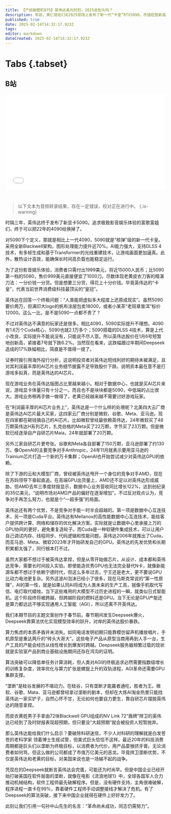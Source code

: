 ```yaml
---
title: 【产经破壁机075】英伟达高光时刻，2025会到头吗？
description: 年前，黄仁勋在CSE2025现场上发布了新一代“卡皇”RTX5090，市值短暂新高后又迅速下跌。春节期间，中国的deepseek突破性产品又引爆舆论，英伟达AI芯片的超高毛利率神话被动摇，股价一日暴跌。在决定未来命运的AI芯片战场上，黄仁勋或许正面临比想象中更严峻的挑战。
published: true
date: 2025-02-14T14:32:17.923Z
tags: 
editor: markdown
dateCreated: 2025-02-14T14:32:17.923Z
---
```


# Tabs {.tabset}

## B站

<div style="position: relative; padding: 30% 45%;">
<iframe style="position: absolute; width: 100%; height: 100%; left: 0; top: 0;" src="//player.bilibili.com/player.html?&bvid=BV11zN3eCEtS&page=1&as_wide=1&high_quality=1&danmaku=1&autoplay=0" scrolling="no" border="0" frameborder="no" framespacing="0" allowfullscreen="true"></iframe>
</div>


#

> 以下文本为音频转录结果，存在一定错误，校对正在进行中。
{.is-warning}

时隔三年，英伟达终于发布了新显卡5090。追求极致影音娱乐体验的富歌富姐们，终于可以把22年的4090给换掉了。

对5090下个定义，那就是相比上一代4090，5090就是“核弹”级的新一代卡皇。采用全新Blackwell架构，图形处理能力提升近70%。AI能力强大，支持DLSS 4技术，有多帧生成和基于Transformer的光线重建技术，让游戏画面更加逼真。此外，散热设计高效，能确保长时间高负载也能稳定运行。

为了这份影音娱乐体验，消费者只需付出1999美元，将近15000人民币；比5090第一档的5080，售价999美元直接便宜了1000刀。尽数体现老黄皮衣刀客的精湛刀法：一分价钱一分货。但是想要三分货，得花上十分价钱。毕竟英伟达的“卡皇”，代表当前世界消费级科技最顶尖的“皇冠”。

英伟达在回答一个终极问题：“人类能把虚拟多大程度上还原成现实”。虽然5090要价两万，但满印大logo的帆布涂层包卖18000，或者小某茶“老班章普洱”标价12000。这么一比，是不是5090一点都不贵了？

不过对英伟达不满意的玩家还是很多。相比4090，5090实际提升不理想。4090有1.6万个Cuda核心，5090也就2.1万多个；5090搭载的DLSS 4技术，算是上代小改良，实际提升不能说没有，只能说不尽人意。所以英伟达股价在1月6号短暂地创新高，紧接着7号就下跌6.2%。当然现在看来，这跌幅跟过年期间Deepseek造成的17%跌幅相比，简直是不值得一提了。

证券时报引用海外投行分析，这说明投资者对英伟达短线利好的期待未被满足，且对其利润最丰厚的AI芯片业务细节披露不足导致股价下跌。说明资本最在意不是打游戏多拟真，而是英伟达的AI芯片。

现在游戏业务在英伟达版图占比里越来越小。相对于数据中心，也就是买AI芯片来说，游戏显卡体量只有十分之一。而且也不是块块都是5090，中低端的占比很大。游戏业务稍再手做一做得了，老黄已经越来越不需要讨好游戏玩家。

在“利润最丰厚的AI芯片业务上”，英伟达是一个什么样的处境呢？北美四大云厂商是英伟达AI芯片最大买家，这四家云厂商分别是微软、谷歌、Meta、亚马逊。现在四家都在砸钱搞自己的AI芯片。比如微软曾经最依赖英伟达，24年微软买了48万颗英伟达H系列芯片，扎克伯格的Meta买了22万颗，字节买了23万颗。但是微软已经逐渐自产自研芯片Maia，24年就部署了20万颗。

另外三家自研芯片更夸张。谷歌和Meta各自部署了150万颗，亚马逊部署了约130万。像OpenAI的主要竞争对手Anthropic，24年11月就表示要用亚马逊的Trainium芯片打造一个新的万卡集群；OpenAI也开始尝试减少对英伟达GPU的依赖。

除了下游的云和大模型厂商，曾经被英伟达甩开一个身位的竞争对手AMD，现在在苏妈领导下奋起直追。在高端GPU出货量上，AMD还不足以对英伟达形成威胁。但AMD去年三季度财报显示，数据中心业务营收同比增长122%，达到创纪录的35亿美元，“说明市场对AMD产品的偏好在逐渐增加”。不过反对观点认为，竞争对手再怎么努力，也就是个“一超多强”的局面。

英伟达还有两个优势，不是竞争对手能一时半会超越的。第一项是数据中心互连技术，另一项是Cuda平台。英伟达有Mellanox的高性能数据中心互连技术，能给客户提供跨计算、网络和储存的优化解决方案。实际就是让数据中心里承接上万的GPU协同的更好，避免重复造轮子。而Cuda是一种软硬件集成技术，可以让用户自己调试内存、线程同步、代码逻辑和性能问题。英伟达2006年就推出了Cuda，而亚马逊、Meta、微软2023年才开始研发自己的GPU。英伟达的先发优势和长期积累都太强了，同行根本打不过。

虽然大家都不想过于被英伟达拿捏，但是从零开始做芯片，从设计、成本都和英伟达竞争，需要长时间投入实验。即使能造优秀GPU也无法完全替代N卡，就像新能源车都不想过于依赖宁德时代，但这么多年过去，宁王还是老大，更不要说GPU比动力电池更复杂。另外这波AI泡沫已经小了很多，现在马斯克常说的“第一性原理”，AI的第一性，就是如果认同AI将成为人类未来的生产工具，就像手机取代写信、电灯取代蜡烛，当下这些难用的大模型不过历史进程的一瞬，就类似日式智能机。这个阶段终将被跨越，但跨越阶段的燃料还是GPU。当下无论是GPU产能还是算力都远远不够实现通用人工智能（AGI），所以还离不开英伟达。

我们本期节目的主题文案创作于春节前。春节期间发生Deepseek爆火，Deepseek靠算法优化实现模型效率的跃升，对岸的英伟达股价暴跌。

算力焦虑的本质矛盾并未消失。如同电话发明初期只能靠模仿留声机播放唱片，手机原型是重达两斤的“砖头大哥大”。这些电子产品从原型当商用再到人手一台，生产工具的产能会经历从线性增长到爆发时跨越。Deepseek服务器频繁过载的现状就是实验室产品到商业基础设施期间还存在鸿沟的证明。

算法突破可以降低单任务计算消耗，但人类对AGI的终极追求必然需要指数级增长的训练复杂度，效率优化与算力扩张是螺旋上升的双轨进程，AGI革命还需要GPU集群支撑。

“垄断”是硅谷发展的不竭动力。在硅谷，只有垄断才能赢者通吃，胜者为王。微软、谷歌、Mata、亚马逊都曾经拿过垄断的剧本，但却在大炼AI淘金热里只能找英伟达一家买铲子，自然心怀不甘，无论如何也要自力更生，靠自研芯片摆脱英伟达的随意拿捏。

而皮衣黄姓男子手拿由72块Blackwell GPU组成的NV Link 72“盾牌”捍卫的英伟达已经到了及时财报表现超预期，但只要没“大超预期”就会被投资人短暂抛弃。

那么英伟达能给我们什么启示？要破除科研迷信，不少人对科研的理解就是白发苍苍的老科学家
领着博士生摇试管，但美式巨头恰恰不这样。最近20年的科技消费周期都是巨头们以垄断为终极目标，以消费者为代价，用产品耍猴挤牙膏。无论消费者如何骂，但这么做的公司都成了市值万亿美元的恶龙。毕竟捍卫垄断优势，不仅是英伟达和老黄的目标，对美国来说也是一场输不起的战争。

凭现在的Deepseek就断言英伟达会完蛋，可能还为时尚早。但是中国企业已经开始打破美国在软件层面的垄断，就像在电影《流浪地球1》中，全球各国军人合力推动机械结构，软件工程师最先破解程序。但是，没有硬件支持，主角很难破解，程序进程一直卡在99%，靠着硬件工程师手动调整接线才解决了危机。有了Deepseek的算法突破，接下来中国企业就得在硬件上好好发力了。

此刻让我们引用一句孙中山先生的名言：“革命尚未成功，同志仍需努力”。